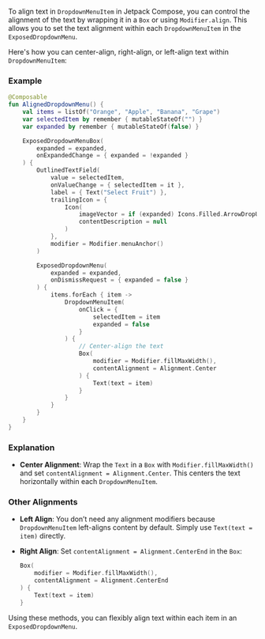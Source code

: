 To align text in `DropdownMenuItem` in Jetpack Compose, you can control the alignment of the text by wrapping it in a `Box` or using `Modifier.align`. This allows you to set the text alignment within each `DropdownMenuItem` in the `ExposedDropdownMenu`.

Here's how you can center-align, right-align, or left-align text within `DropdownMenuItem`:

### Example

```kotlin
@Composable
fun AlignedDropdownMenu() {
    val items = listOf("Orange", "Apple", "Banana", "Grape")
    var selectedItem by remember { mutableStateOf("") }
    var expanded by remember { mutableStateOf(false) }

    ExposedDropdownMenuBox(
        expanded = expanded,
        onExpandedChange = { expanded = !expanded }
    ) {
        OutlinedTextField(
            value = selectedItem,
            onValueChange = { selectedItem = it },
            label = { Text("Select Fruit") },
            trailingIcon = {
                Icon(
                    imageVector = if (expanded) Icons.Filled.ArrowDropUp else Icons.Filled.ArrowDropDown,
                    contentDescription = null
                )
            },
            modifier = Modifier.menuAnchor()
        )

        ExposedDropdownMenu(
            expanded = expanded,
            onDismissRequest = { expanded = false }
        ) {
            items.forEach { item ->
                DropdownMenuItem(
                    onClick = {
                        selectedItem = item
                        expanded = false
                    }
                ) {
                    // Center-align the text
                    Box(
                        modifier = Modifier.fillMaxWidth(),
                        contentAlignment = Alignment.Center
                    ) {
                        Text(text = item)
                    }
                }
            }
        }
    }
}
```

### Explanation

- **Center Alignment**: Wrap the `Text` in a `Box` with `Modifier.fillMaxWidth()` and set `contentAlignment = Alignment.Center`. This centers the text horizontally within each `DropdownMenuItem`.
  
### Other Alignments

- **Left Align**: You don’t need any alignment modifiers because `DropdownMenuItem` left-aligns content by default. Simply use `Text(text = item)` directly.
  
- **Right Align**: Set `contentAlignment = Alignment.CenterEnd` in the `Box`:

    ```kotlin
    Box(
        modifier = Modifier.fillMaxWidth(),
        contentAlignment = Alignment.CenterEnd
    ) {
        Text(text = item)
    }
    ```

Using these methods, you can flexibly align text within each item in an `ExposedDropdownMenu`.
